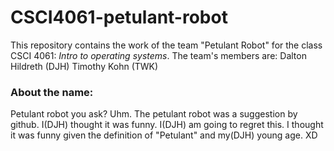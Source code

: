 # CSCI4061-petulant-robot
This repository contains the work of the team "Petulant Robot" for the class
CSCI 4061: *Intro to operating systems*. The team's members are:
Dalton Hildreth (DJH)
Timothy Kohn (TWK)

### About the name: 
Petulant robot you ask? Uhm. The petulant robot was a suggestion by github.
I(DJH) thought it was funny. I(DJH) am going to regret this.
I thought it was funny given the definition of "Petulant" and my(DJH) young
age. XD
